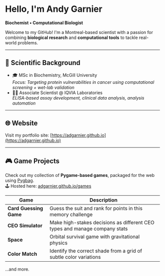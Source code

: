 # Hello, I'm Andy Garnier

**Biochemist • Computational Biologist**

Welcome to my GitHub! I'm a Montreal-based scientist with a passion for combining **biological research** and **computational tools** to tackle real-world problems.

---

## 🧪 Scientific Background

- 🎓 MSc in Biochemistry, McGill University  
  *Focus: Targeting protein vulnerabilities in cancer using computational screening + wet-lab validation*
- 👨‍🔬 Associate Scientist @ IQVIA Laboratories  
  *ELISA-based assay development, clinical data analysis, analysis automation*

---

## 🌐 Website

Visit my portfolio site: [https://adgarnier.github.io](https://adgarnier.github.io)

---

## 🎮 Game Projects

Check out my collection of **Pygame-based games**, packaged for the web using [Pygbag](https://pygame-web.github.io/).  
🕹️ Hosted here: [adgarnier.github.io/games](https://adgarnier.github.io/games)

| Game | Description |
|------|-------------|
| **Card Guessing Game** | Guess the suit and rank for points in this memory challenge |
| **CEO Simulator** | Make high-stakes decisions as different CEO types and manage company stats |
| **Space** | Orbital survival game with gravitational physics |
| **Color Match** | Identify the correct shade from a grid of subtle color variations |
...and more.

